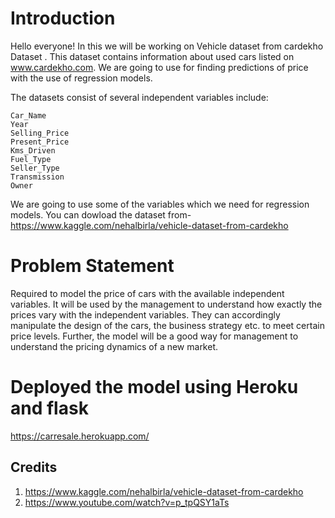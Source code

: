 # Introduction
Hello everyone! In this we will be working on Vehicle dataset from cardekho Dataset . This dataset contains information about used cars listed on www.cardekho.com. We are going to use for finding predictions of price with the use of regression models.

The datasets consist of several independent variables include:

    Car_Name
    Year
    Selling_Price
    Present_Price
    Kms_Driven
    Fuel_Type
    Seller_Type
    Transmission
    Owner

We are going to use some of the variables which we need for regression models.
You can dowload the dataset from-https://www.kaggle.com/nehalbirla/vehicle-dataset-from-cardekho


# Problem Statement

Required to model the price of cars with the available independent variables. It will be used by the management to understand how exactly the prices vary with the independent variables. They can accordingly manipulate the design of the cars, the business strategy etc. to meet certain price levels. Further, the model will be a good way for management to understand the pricing dynamics of a new market.

# Deployed the model using Heroku and flask
https://carresale.herokuapp.com/

## Credits
1. https://www.kaggle.com/nehalbirla/vehicle-dataset-from-cardekho
2. https://www.youtube.com/watch?v=p_tpQSY1aTs
